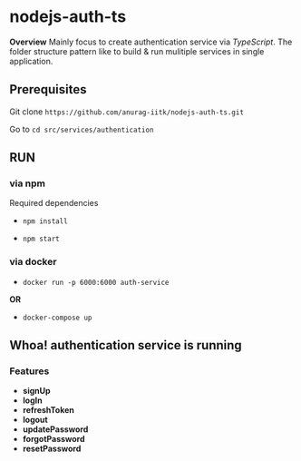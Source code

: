 # nodejs-auth-ts
**Overview**
Mainly focus to create authentication service via *TypeScript*. The folder structure pattern like to build & run mulitiple services in single application.

## Prerequisites
Git clone
```https://github.com/anurag-iitk/nodejs-auth-ts.git```

Go to ```cd src/services/authentication```

## RUN

### via npm
Required dependencies
* ```npm install```

* ```npm start```

### via docker

* ```docker run -p 6000:6000 auth-service```

**OR**
* ```docker-compose up```

## Whoa! authentication service is running
### Features
* **signUp**
* **logIn**
* **refreshToken**
* **logout**
* **updatePassword**
* **forgotPassword**
* **resetPassword**

